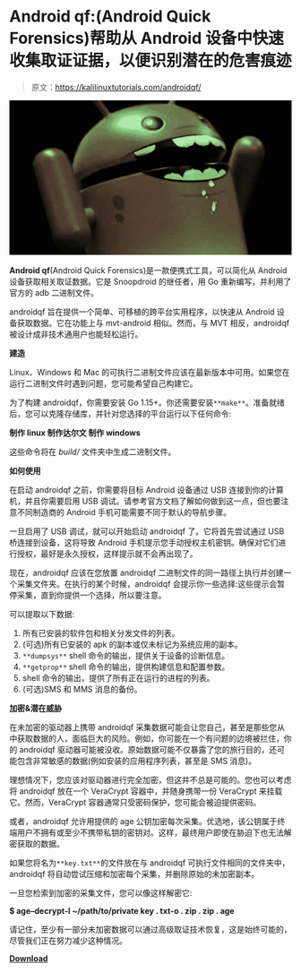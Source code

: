 # Android qf:(Android Quick Forensics)帮助从 Android 设备中快速收集取证证据，以便识别潜在的危害痕迹

> 原文：<https://kalilinuxtutorials.com/androidqf/>

[![](img/a34084563bd0a8683e2cf50f31edc876.png)](https://blogger.googleusercontent.com/img/a/AVvXsEj4ehrhGisn0JdmNeC9_cF-VHSd7UwKYsSX7MtIKSHxTU39UPjxgI9Vm9UgCIJqfJuqaYAOt4n_k89gywMGeXB-505lCEcrtB2epW1QcIqvpK45VF5oyQ1AetmOoLy9i9HER-Mz0TCRLfxbnhnDP7yF-vQLIjB1HcFbMaaXLHx1PDKDjdy-aDxX5rJg=s694)

**Android qf**(Android Quick Forensics)是一款便携式工具，可以简化从 Android 设备获取相关取证数据。它是 Snoopdroid 的继任者，用 Go 重新编写，并利用了官方的 adb 二进制文件。

androidqf 旨在提供一个简单、可移植的跨平台实用程序，以快速从 Android 设备获取数据。它在功能上与 mvt-android 相似。然而，与 MVT 相反，androidqf 被设计成非技术通用户也能轻松运行。

**建造**

Linux、Windows 和 Mac 的可执行二进制文件应该在最新版本中可用。如果您在运行二进制文件时遇到问题，您可能希望自己构建它。

为了构建 androidqf，你需要安装 Go 1.15+。你还需要安装`**make**`。准备就绪后，您可以克隆存储库，并针对您选择的平台运行以下任何命令:

**制作 linux
制作达尔文
制作 windows**

这些命令将在 *build/* 文件夹中生成二进制文件。

**如何使用**

在启动 androidqf 之前，你需要将目标 Android 设备通过 USB 连接到你的计算机，并且你需要启用 USB 调试。请参考官方文档了解如何做到这一点，但也要注意不同制造商的 Android 手机可能需要不同于默认的导航步骤。

一旦启用了 USB 调试，就可以开始启动 androidqf 了。它将首先尝试通过 USB 桥连接到设备，这将导致 Android 手机提示您手动授权主机密钥。确保对它们进行授权，最好是永久授权，这样提示就不会再出现了。

现在，androidqf 应该在您放置 androidqf 二进制文件的同一路径上执行并创建一个采集文件夹。在执行的某个时候，androidqf 会提示你一些选择:这些提示会暂停采集，直到你提供一个选择，所以要注意。

可以提取以下数据:

1.  所有已安装的软件包和相关分发文件的列表。
2.  (可选)所有已安装的 apk 的副本或仅未标记为系统应用的副本。
3.  `**dumpsys**` shell 命令的输出，提供关于设备的诊断信息。
4.  `**getprop**` shell 命令的输出，提供构建信息和配置参数。
5.  shell 命令的输出，提供了所有正在运行的进程的列表。
6.  (可选)SMS 和 MMS 消息的备份。

**加密&潜在威胁**

在未加密的驱动器上携带 androidqf 采集数据可能会让您自己，甚至是那些您从中获取数据的人，面临巨大的风险。例如，你可能在一个有问题的边境被拦住，你的 androidqf 驱动器可能被没收。原始数据可能不仅暴露了您的旅行目的，还可能包含非常敏感的数据(例如安装的应用程序列表，甚至是 SMS 消息)。

理想情况下，您应该对驱动器进行完全加密，但这并不总是可能的。您也可以考虑将 androidqf 放在一个 VeraCrypt 容器中，并随身携带一份 VeraCrypt 来挂载它。然而，VeraCrypt 容器通常只受密码保护，您可能会被迫提供密码。

或者，androidqf 允许用提供的 age 公钥加密每次采集。优选地，该公钥属于终端用户不拥有或至少不携带私钥的密钥对。这样，最终用户即使在胁迫下也无法解密获取的数据。

如果您将名为`**key.txt**`的文件放在与 androidqf 可执行文件相同的文件夹中，androidqf 将自动尝试压缩和加密每个采集，并删除原始的未加密副本。

一旦您检索到加密的采集文件，您可以像这样解密它:

**$ age–decrypt-I ~/path/to/private key . txt-o . zip . zip . age**

请记住，至少有一部分未加密数据可以通过高级取证技术恢复，这是始终可能的，尽管我们正在努力减少这种情况。

[**Download**](https://github.com/botherder/androidqf)